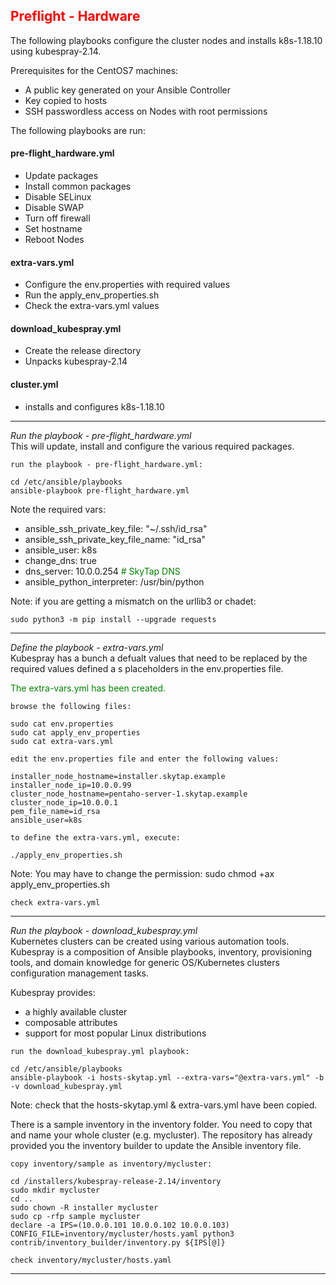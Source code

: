 ## <font color='red'>Preflight - Hardware</font>
The following playbooks configure the cluster nodes and installs k8s-1.18.10 using kubespray-2.14.

Prerequisites for the CentOS7 machines:
* A public key generated on your Ansible Controller
* Key copied to hosts
* SSH passwordless access on Nodes with root permissions

The following playbooks are run:  

#### pre-flight_hardware.yml
* Update packages
* Install common packages
* Disable SELinux
* Disable SWAP
* Turn off firewall
* Set hostname
* Reboot Nodes

#### extra-vars.yml
* Configure the env.properties with required values
* Run the apply_env_properties.sh
* Check the extra-vars.yml values

#### download_kubespray.yml
* Create the release directory
* Unpacks kubespray-2.14

#### cluster.yml
* installs and configures k8s-1.18.10

---

<em>Run the playbook - pre-flight_hardware.yml</em>  
This will update, install and configure the various required packages.

``run the playbook - pre-flight_hardware.yml:``
```
cd /etc/ansible/playbooks
ansible-playbook pre-flight_hardware.yml
```
Note the required vars:  
- ansible_ssh_private_key_file: "~/.ssh/id_rsa"  
- ansible_ssh_private_key_file_name: "id_rsa"  
- ansible_user: k8s  
- change_dns: true  
- dns_server: 10.0.0.254  <font color='green'> # SkyTap DNS </font> 
- ansible_python_interpreter: /usr/bin/python  

Note: if you are getting a mismatch on the urllib3 or chadet:
```
sudo python3 -m pip install --upgrade requests
```

---

<em>Define the playbook - extra-vars.yml</em>   
Kubespray has a bunch a defualt values that need to be replaced by the required values defined a s placeholders in the env.properties file.

<font color='green'>The extra-vars.yml has been created.</font>

``browse the following files:``
```
sudo cat env.properties
sudo cat apply_env_properties
sudo cat extra-vars.yml 
```
``edit the env.properties file and enter the following values:``
```
installer_node_hostname=installer.skytap.example
installer_node_ip=10.0.0.99
cluster_node_hostname=pentaho-server-1.skytap.example
cluster_node_ip=10.0.0.1
pem_file_name=id_rsa
ansible_user=k8s
```
``to define the extra-vars.yml, execute:``
```
./apply_env_properties.sh
```
Note: You may have to change the permission: sudo chmod +ax apply_env_properties.sh  

``check extra-vars.yml``

---

<em>Run the playbook - download_kubespray.yml</em>   
Kubernetes clusters can be created using various automation tools. Kubespray is a composition of Ansible playbooks, inventory, provisioning tools, and domain knowledge for generic OS/Kubernetes clusters configuration management tasks. 

Kubespray provides:
* a highly available cluster
* composable attributes
* support for most popular Linux distributions

``run the download_kubespray.yml playbook:``
```
cd /etc/ansible/playbooks
ansible-playbook -i hosts-skytap.yml --extra-vars="@extra-vars.yml" -b -v download_kubespray.yml
```
Note: check that the hosts-skytap.yml & extra-vars.yml have been copied.

There is a sample inventory in the inventory folder. You need to copy that and name your whole cluster (e.g. mycluster). The repository has already provided you the inventory builder to update the Ansible inventory file.  

``copy inventory/sample as inventory/mycluster:``
```
cd /installers/kubespray-release-2.14/inventory
sudo mkdir mycluster
cd ..
sudo chown -R installer mycluster
sudo cp -rfp sample mycluster
declare -a IPS=(10.0.0.101 10.0.0.102 10.0.0.103)
CONFIG_FILE=inventory/mycluster/hosts.yaml python3 contrib/inventory_builder/inventory.py ${IPS[@]}
```
``check inventory/mycluster/hosts.yaml``

---